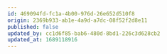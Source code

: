 ```yaml
---
id: 469094fd-fc1a-4b00-976d-26e652d510f8
origin: 2369b933-ab1e-4a9d-a7dc-08f52f2d8e11
published: false
updated_by: cc1d6f85-bab6-480d-8bd1-226c3d628cb2
updated_at: 1689118916
---
```

